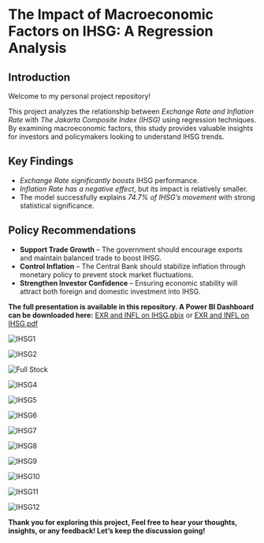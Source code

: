 # The Impact of Macroeconomic Factors on IHSG: A Regression Analysis

## Introduction  
Welcome to my personal project repository!  

This project analyzes the relationship between *Exchange Rate and Inflation Rate* with *The Jakarta Composite Index (IHSG)* using regression techniques. By examining macroeconomic factors, this study provides valuable insights for investors and policymakers looking to understand IHSG trends.  

## Key Findings  
- *Exchange Rate significantly boosts* IHSG performance.  
- *Inflation Rate has a negative effect*, but its impact is relatively smaller.  
- The model successfully explains *74.7% of IHSG’s movement* with strong statistical significance.  

## Policy Recommendations  
-  **Support Trade Growth** – The government should encourage exports and maintain balanced trade to boost IHSG.
-  **Control Inflation** – The Central Bank should stabilize inflation through monetary policy to prevent stock market fluctuations.
-  **Strengthen Investor Confidence** – Ensuring economic stability will attract both foreign and domestic investment into IHSG.

**The full presentation is available in this repository. A Power BI Dashboard can be downloaded here:** [EXR and INFL on IHSG.pbix](https://github.com/MRamadhanKesaPI/The-Impact-of-Macroeconomic-Factors-on-IHSG/blob/main/EXR%20and%20INFL%20on%20IHSG.pbix) or [EXR and INFL on IHSG.pdf](https://github.com/MRamadhanKesaPI/The-Impact-of-Macroeconomic-Factors-on-IHSG/blob/main/EXR%20and%20INFL%20on%20IHSG.pdf)

![IHSG1](https://github.com/user-attachments/assets/06abcd85-069c-4e7e-b8da-8641c6a6d396)

![IHSG2](https://github.com/user-attachments/assets/6eb0aa89-c09d-4190-b555-7fbeee2f565a)

![Full Stock](https://github.com/user-attachments/assets/2d854ccc-1c5f-4a77-8c96-f589eafd814e)

![IHSG4](https://github.com/user-attachments/assets/8384a5b5-fa17-4d59-ba13-ff09fb77609c)

![IHSG5](https://github.com/user-attachments/assets/b59471da-3942-4880-9f89-795074b3b98f)

![IHSG6](https://github.com/user-attachments/assets/e100695a-7de1-4a4f-99a3-86113e03f01c)

![IHSG7](https://github.com/user-attachments/assets/c9584657-d775-4cad-b9d7-34f77cdac446)

![IHSG8](https://github.com/user-attachments/assets/29fd5cb3-33b5-4d45-a685-9dc7ed18004d)

![IHSG9](https://github.com/user-attachments/assets/9a6d486e-b113-4b48-b79b-6953c2f8aa4a)

![IHSG10](https://github.com/user-attachments/assets/5b650045-76fb-43f1-b1ca-e759b9404f95)

![IHSG11](https://github.com/user-attachments/assets/f511cb7e-afd6-47f1-8c0e-d689e9a1e68a)

![IHSG12](https://github.com/user-attachments/assets/68bc3252-c09d-4a49-942d-64be72013eef)

**Thank you for exploring this project, Feel free to hear your thoughts, insights, or any feedback! Let’s keep the discussion going!**
